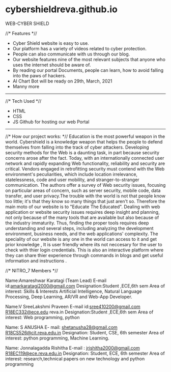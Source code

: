 # cybershieldreva.github.io
WEB-CYBER SHIELD

//* Features *//
* Cyber Shield website is easy to use. 
* Our platform has a variety of videos related to cyber protection.
* People can also communicate with us through our blog.
* Our website features nine of the most relevant subjects that anyone who uses the internet should be aware of.
* By reading our portal Documents, people can learn, how to avoid falling into the paws of hackers.
* AI Chart Bot will be ready on 29th, March, 2021
* Manny more 
---------------------------------------------
//* Tech Used *//
* HTML
* CSS
* JS
Github for hosting our web Portal
------------------------------------------------
//* How our project works: *//
Education is the most powerful weapon in the world. Cybershield is  a knowledge weapon that helps the people to defend themselves from falling into the track of cyber attackers.
Developing security methods for the Web is a daunting task, in part because security concerns arose after the fact. 
Today, with an internationally connected user network and rapidly expanding Web functionality, reliability and security are critical. Vendors engaged in retrofitting security must contend with the Web environment's peculiarities, 
which include location irrelevance, statelessness, code and user mobility, and stranger-to-stranger communication. The authors offer a survey of Web security issues, 
focusing on particular areas of concern, such as server security,
mobile code, data transfer, and user privacy.The trouble with the world is not that people know too little; it's that they know so many things that just aren't so.
Therefore the main moto of our website is to "Educate The Educated".
Dealing with web application or website security issues requires deep insight and planning, not only because of the many tools that are available but also because of the industry immaturity. 
Thus, finding the proper tools requires deep understanding and several steps, including analyzing the development environment, business needs, and the web applications' complexity. The speciality of our website is any one in the world can access to it and get prior knowledge , It is user  friendly where iits not neccesary for the user to check with thier login credentials.
This is also an interactive platform where they can share thier experience through commands in blogs and get useful information and instructions .

//* NITRO_7 Members *//

Name:Amareshwar Karatagi (Team Lead)
E-mail id:amarkaratagi2000@gmail.com
Designation:Student ,ECE,6th sem
Area of interest: Skills & Interests
Artificial Intelligence, Natural Language Processing, Deep Learning, AR/VR and Web-App Developer.


Name:V SreeLakshmi Praveen
E-mail id:sree410200@gmail.com
R18EC332@ece.edu
reva.in
Designation:Student ,ECE,6th sem
Area of interest: Web programming, python


Name: S ANUSHA
E- mail: shetanusha28@gmail.com
R18CS526@cit.reva.edu.in
Designation: Student, CSE, 6th semester
Area of interest: python programming, Machine Learning.





Name: Jonnalagadda Rishitha
E-mail : jrishitha2000@gmail.com
R18EC119@ece.reva.edu.in
Designation: Student, ECE, 6th semester
Area of interest: research,technical papers on new technology and python programming
